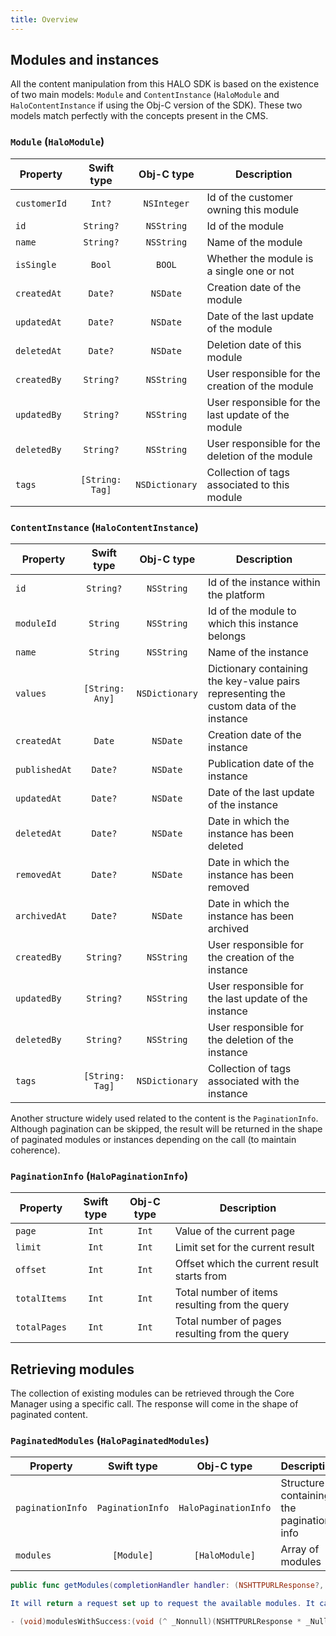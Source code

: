 ```yaml
---
title: Overview
---
```


## Modules and instances

All the content manipulation from this HALO SDK is based on the existence of two main 
models: `Module` and `ContentInstance` (`HaloModule` and `HaloContentInstance` if
using the Obj-C version of the SDK). These two models match perfectly with the concepts 
present in the CMS.

### `Module` (`HaloModule`)


**Property** 	| **Swift type** 	| **Obj-C type** 	| **Description**
|---|:---:|:---:|---|
`customerId` 	| `Int?` 			| `NSInteger`		| Id of the customer owning this module
`id`	 		| `String?`			| `NSString`		| Id of the module
`name`			| `String?`			| `NSString`		| Name of the module
`isSingle`		| `Bool`			| `BOOL`			| Whether the module is a single one or not
`createdAt` 	| `Date?`			| `NSDate`			| Creation date of the module
`updatedAt`		| `Date?`			| `NSDate`			| Date of the last update of the module
`deletedAt`		| `Date?`			| `NSDate`			| Deletion date of this module
`createdBy`		| `String?`			| `NSString`		| User responsible for the creation of the module
`updatedBy`		| `String?`			| `NSString`		| User responsible for the last update of the module
`deletedBy`		| `String?`			| `NSString`		| User responsible for the deletion of the module
`tags` 			| `[String: Tag]` 	| `NSDictionary`	| Collection of tags associated to this module

### `ContentInstance` (`HaloContentInstance`)

**Property** 	| **Swift type** 	| **Obj-C type** 	| **Description**
|---|:---:|:---:|---|
`id`			| `String?`			| `NSString`		| Id of the instance within the platform
`moduleId`		| `String`			| `NSString`		| Id of the module to which this instance belongs
`name`			| `String`			| `NSString`		| Name of the instance
`values`		| `[String: Any]` 	| `NSDictionary`	| Dictionary containing the key-value pairs representing the custom data of the instance
`createdAt`		| `Date`			| `NSDate`			| Creation date of the instance
`publishedAt` 	| `Date?`			| `NSDate`			| Publication date of the instance
`updatedAt`		| `Date?`			| `NSDate`			| Date of the last update of the instance
`deletedAt`		| `Date?`			| `NSDate`			| Date in which the instance has been deleted
`removedAt` 	| `Date?`			| `NSDate`			| Date in which the instance has been removed
`archivedAt`	| `Date?`			| `NSDate`			| Date in which the instance has been archived
`createdBy`		| `String?`			| `NSString`		| User responsible for the creation of the instance
`updatedBy`		| `String?`			| `NSString`		| User responsible for the last update of the instance
`deletedBy`		| `String?`			| `NSString`		| User responsible for the deletion of the instance
`tags`			| `[String: Tag]`	| `NSDictionary`	| Collection of tags associated with the instance

Another structure widely used related to the content is the `PaginationInfo`. Although pagination can be skipped, the result will be returned in the shape of paginated modules or instances depending on the call (to maintain coherence).

### `PaginationInfo` (`HaloPaginationInfo`)

**Property** 	| **Swift type** 	| **Obj-C type** 	| **Description**
|---|:---:|:---:|---|
`page`			| `Int`				| `Int`				| Value of the current page
`limit`			| `Int`				| `Int`				| Limit set for the current result
`offset`		| `Int`				| `Int`				| Offset which the current result starts from
`totalItems`	| `Int`				| `Int`				| Total number of items resulting from the query
`totalPages`	| `Int`				| `Int`				| Total number of pages resulting from the query

## Retrieving modules

The collection of existing modules can be retrieved through the Core Manager using a specific call. The response will come in the shape of paginated content. 

### `PaginatedModules` (`HaloPaginatedModules`)

**Property** 	| **Swift type** 	| **Obj-C type** 		| **Description**
|---|:---:|:---:|---|
`paginationInfo`| `PaginationInfo`	| `HaloPaginationInfo`	| Structure containing the pagination info
`modules`		| `[Module]`		| `[HaloModule]`		| Array of modules

<!--DOCUSAURUS_CODE_TABS-->
<!--Swift-->
```swift
public func getModules(completionHandler handler: (NSHTTPURLResponse?, Result<PaginatedModules?>) -> Void) -> Void

It will return a request set up to request the available modules. It can be customised as needed and then executed.
```
<!--Obj-C-->
```C
- (void)modulesWithSuccess:(void (^ _Nonnull)(NSHTTPURLResponse * _Nullable, HaloPaginatedModules * _Nonnull))success failure:(void (^ _Nonnull)(NSHTTPURLResponse * _Nullable, NSError * _Nonnull))failure;
```
<!--END_DOCUSAURUS_CODE_TABS-->
